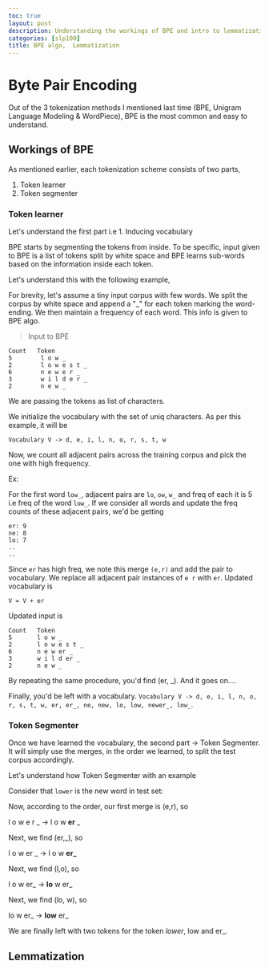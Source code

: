```yaml
---
toc: true
layout: post
description: Understanding the workings of BPE and intro to lemmatization
categories: [slp100]
title: BPE algo,  Lemmatization
---
```


# Byte Pair Encoding

Out of the 3 tokenization methods I mentioned last time (BPE, Unigram Language Modeling & WordPiece), BPE is the most common and easy to understand.

## Workings of BPE

As mentioned earlier, each tokenization scheme consists of two parts, 

1. Token learner
2. Token segmenter

### Token learner

Let's understand the first part i.e 1. Inducing vocabulary

BPE starts by segmenting the tokens from inside. To be specific, input given to BPE is a list of tokens split by white space and BPE learns sub-words based on the information inside each token.

Let's understand this with the following example,

For brevity, let's assume a tiny input corpus with few words. We split the corpus by white space and append a "_" for each token marking the word-ending. We then maintain a frequency of each word. This info is given to BPE algo.

> Input to BPE
```
Count   Token
5        l o w _
2        l o w e s t _
6        n e w e r _
3        w i l d e r _
2        n e w _
```
We are passing the tokens as list of characters.

We initialize the vocabulary with the set of uniq characters. As per this example, it will be 

`Vocabulary V -> d, e, i, l, n, o, r, s, t, w`

Now, we count all adjacent pairs across the training corpus and pick the one with high frequency.

Ex: 

For the first word `low_`, adjacent pairs are `lo`, `ow`, `w_` and freq of each it is 5 i.e freq of the word `low_`.
If we consider all words and update the freq counts of these adjacent pairs, we'd be getting

```
er: 9
ne: 8
lo: 7
..
..
```

Since `er` has high freq, we note this merge `(e,r)` and add the pair to vocabulary. We replace all adjacent pair instances of `e r` with `er`. Updated vocabulary is

`V = V + er`

Updated input is

```
Count   Token
5       l o w _
2       l o w e s t _
6       n e w er _
3       w i l d er _
2       n e w _
```

By repeating the same procedure, you'd find (er, _). And it goes on....

Finally, you'd be left with a vocabulary. `Vocabulary V -> d, e, i, l, n, o, r, s, t, w, er, er_, ne, new, lo, low, newer_, low_`.

### Token Segmenter

Once we have learned the vocabulary, the second part -> Token Segmenter. It will simply use the merges, in the order we learned, to split the test corpus accordingly.

Let's understand how Token Segmenter with an example

Consider that `lower` is the new word in test set:

Now, according to the order, our first merge is (e,r), so

l o w e r _ -> l o w __er__ _

Next, we find (er,_), so

l o w er _ ->  l o w **er_**

Next, we find (l,o), so

l o w er_ -> __lo__ w er_

Next, we find (lo, w), so

lo w er_ -> __low__ er_

We are finally left with two tokens for the token _lower_, low and er_.

## Lemmatization

